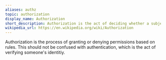 ```yaml
---
aliases: authz
topic: authorization
display_name: Authorization
short_description: Authorization is the act of deciding whether a subject has permission to perform an action on a resource.
wikipedia_url: https://en.wikipedia.org/wiki/Authorization
---
```

Authorization is the process of granting or denying permissions based on rules. This should not be confused with authentication, which is the act of verifying someone's identitiy.
